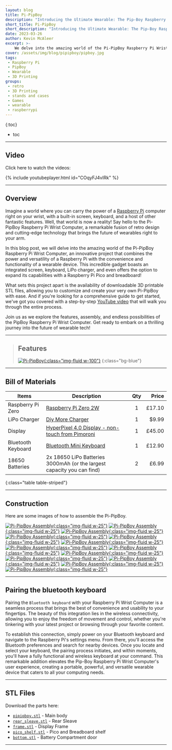 ```yaml
---
layout: blog
title: Pi-PipBoy
description: "Introducing the Ultimate Wearable: The Pip-Boy Raspberry Pi Wrist Computer"
short_title: Pi-PipBoy
short_description: "Introducing the Ultimate Wearable: The Pip-Boy Raspberry Pi Wrist Computer"
date: 2023-03-26
author: Kevin McAleer
excerpt: >- 
    We delve into the amazing world of the Pi-PipBoy Raspberry Pi Wrist Computer, an innovative project that combines the power and versatility of a Raspberry Pi with the convenience and functionality of a wearable device.
cover: /assets/img/blog/pipipboy/pipboy.jpg
tags: 
 - Raspberry Pi
 - PipBoy
 - Wearable
 - 3D Printing
groups:
 - retro
 - 3D Printing
 - stands and cases
 - Games
 - wearable
 - raspberrypi
---
```


{:toc}
* toc

---

## Video

Click here to watch the videos:

{% include youtubeplayer.html id="COqyFJ4vIRk" %}

---

## Overview

Imagine a world where you can carry the power of a [Raspberry Pi](https://www.raspberrypi.com) computer right on your wrist, with a built-in screen, keyboard, and a host of other fantastic features. Well, that world is now a reality! Say hello to the Pi-PipBoy Raspberry Pi Wrist Computer, a remarkable fusion of retro design and cutting-edge technology that brings the future of wearables right to your arm.

In this blog post, we will delve into the amazing world of the Pi-PipBoy Raspberry Pi Wrist Computer, an innovative project that combines the power and versatility of a Raspberry Pi with the convenience and functionality of a wearable device. This incredible gadget boasts an integrated screen, keyboard, LiPo charger, and even offers the option to expand its capabilities with a Raspberry Pi Pico and breadboard!

What sets this project apart is the availability of downloadable 3D printable STL files, allowing you to customize and create your very own Pi-PipBoy with ease. And if you're looking for a comprehensive guide to get started, we've got you covered with a step-by-step [YouTube video](#video) that will walk you through the entire process.

Join us as we explore the features, assembly, and endless possibilities of the PipBoy Raspberry Pi Wrist Computer. Get ready to embark on a thrilling journey into the future of wearable tech!

---

> ## Features
>
>[![Pi-PipBoy](/assets/img/blog/pipipboy/pip14.jpg){:class="img-fluid w-100"}](/assets/img/blog/pipipboy/pip14.jpg)
{:class="bg-blue"}

---

## Bill of Materials

Items              | Description                                                                                 | Qty |  Price
-------------------|---------------------------------------------------------------------------------------------|:---:|------:
Raspberry Pi Zero  | [Raspberry Pi Zero 2W](collabs.shop/avsoj3)                                                 |  1  | £17.10
LiPo Charger       | [Diy More Charger](https://www.diymore.cc)                                                  |  1  |  $9.99
Display            | [HyperPixel 4.0 Display - non-touch from Pimoroni](collabs.shop/fy68t8)                     |  1  | £45.00
Bluetooth Keyboard | [Bluetooth Mini Keyboard](https://shop.pimoroni.com/products/mini-bluetooth-keyboard-black) |  1  | £12.90
18650 Batteries    | 2x 18650 LiPo Batteries 3000mAh (or the largest capacity you can find)                      |  2  |  £6.99
{:class="table table-striped"}

---

## Construction

Here are some images of how to assemble the Pi-PipBoy.

[![Pi-PipBoy Assembly](/assets/img/blog/pipipboy/pip01.png){:class="img-fluid w-25"}](/assets/img/blog/pipipboy/pip01.png)
[![Pi-PipBoy Assembly](/assets/img/blog/pipipboy/pip02.png){:class="img-fluid w-25"}](/assets/img/blog/pipipboy/pip02.png)
[![Pi-PipBoy Assembly](/assets/img/blog/pipipboy/pip03.png){:class="img-fluid w-25"}](/assets/img/blog/pipipboy/pip03.png)
[![Pi-PipBoy Assembly](/assets/img/blog/pipipboy/pip04.png){:class="img-fluid w-25"}](/assets/img/blog/pipipboy/pip04.png)
[![Pi-PipBoy Assembly](/assets/img/blog/pipipboy/pip05.png){:class="img-fluid w-25"}](/assets/img/blog/pipipboy/pip05.png)
[![Pi-PipBoy Assembly](/assets/img/blog/pipipboy/pip06.png){:class="img-fluid w-25"}](/assets/img/blog/pipipboy/pip06.png)
[![Pi-PipBoy Assembly](/assets/img/blog/pipipboy/pip07.png){:class="img-fluid w-25"}](/assets/img/blog/pipipboy/pip07.png)
[![Pi-PipBoy Assembly](/assets/img/blog/pipipboy/pip08.png){:class="img-fluid w-25"}](/assets/img/blog/pipipboy/pip08.png)
[![Pi-PipBoy Assembly](/assets/img/blog/pipipboy/pip09.png){:class="img-fluid w-25"}](/assets/img/blog/pipipboy/pip09.png)
[![Pi-PipBoy Assembly](/assets/img/blog/pipipboy/pip10.png){:class="img-fluid w-25"}](/assets/img/blog/pipipboy/pip10.png)
[![Pi-PipBoy Assembly](/assets/img/blog/pipipboy/pip11.png){:class="img-fluid w-25"}](/assets/img/blog/pipipboy/pip11.png)
[![Pi-PipBoy Assembly](/assets/img/blog/pipipboy/pip12.png){:class="img-fluid w-25"}](/assets/img/blog/pipipboy/pip12.png)
[![Pi-PipBoy Assembly](/assets/img/blog/pipipboy/pip13.png){:class="img-fluid w-25"}](/assets/img/blog/pipipboy/pip13.png)

---

## Pairing the bluetooth keyboard

Pairing the `Bluetooth keyboard` with your Raspberry Pi Wrist Computer is a seamless process that brings the best of convenience and usability to your fingertips. The beauty of this integration lies in the wireless connectivity, allowing you to enjoy the freedom of movement and control, whether you're tinkering with your latest project or browsing through your favorite content. 

To establish this connection, simply power on your Bluetooth keyboard and navigate to the Raspberry Pi's settings menu. From there, you'll access the Bluetooth preferences and search for nearby devices. Once you locate and select your keyboard, the pairing process initiates, and within moments, you'll have a fully functional and wireless keyboard at your command. This remarkable addition elevates the Pip-Boy Raspberry Pi Wrist Computer's user experience, creating a portable, powerful, and versatile wearable device that caters to all your computing needs.

---

## STL Files

Download the parts here:

* [`pipipboy.stl`](/assets/stl/pipipboy/pipipboy.stl) - Main body
* [`rear_sleave.stl`](/assets/stl/pipipboy/rear_sleave.stl) - Rear Sleave
* [`frame.stl`](/assets/stl/pipipboy/frame.stl) - Display Frame
* [`pico_shelf.stl`](/assets/stl/pipipboy/pico_shelf.stl) - Pico and Breadboard shelf
* [`bottom.stl`](/assets/stl/pipipboy/bottom.stl) - Battery Compartment door

---
